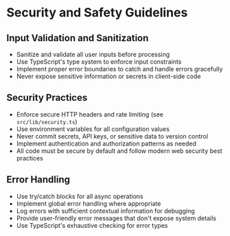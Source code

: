 # Security and Safety Guidelines

## Input Validation and Sanitization

- Sanitize and validate all user inputs before processing
- Use TypeScript's type system to enforce input constraints
- Implement proper error boundaries to catch and handle errors gracefully
- Never expose sensitive information or secrets in client-side code

## Security Practices

- Enforce secure HTTP headers and rate limiting (see `src/lib/security.ts`)
- Use environment variables for all configuration values
- Never commit secrets, API keys, or sensitive data to version control
- Implement authentication and authorization patterns as needed
- All code must be secure by default and follow modern web security best practices

## Error Handling

- Use try/catch blocks for all async operations
- Implement global error handling where appropriate
- Log errors with sufficient contextual information for debugging
- Provide user-friendly error messages that don't expose system details
- Use TypeScript's exhaustive checking for error types

